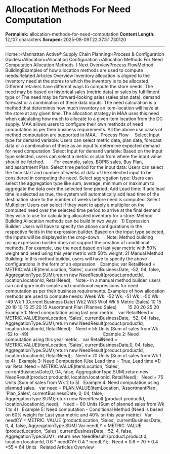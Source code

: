 # Allocation Methods For Need Computation

**Permalink:** allocation-methods-for-need-computation
**Content Length:** 12,107 characters
**Scraped:** 2025-08-09T22:37:51.730120

---

Home &rsaquo;&rsaquo;Manhattan Active® Supply Chain Planning&rsaquo;&rsaquo;Process &amp; Configuration Guides&rsaquo;&rsaquo;Allocation&rsaquo;&rsaquo;Allocation Configuration ››Allocation Methods For Need Computation Allocation Methods &nbsp;I&nbsp;Next OverviewProcess FlowMethod BuildingExamples of how allocation methods are used to compute needs:Related Articles Overview Inventory allocation is aligned to the inventory need at the stores to which the inventory is to be allocated. Different retailers have different ways to compute the store needs. The need may be based on historical sales (metric data) or sales by fulfillment type or The need may be forward-looking sales (sales plan data), demand forecast or a combination of these data inputs. The need calculation is a method that determines how much inventory an item-location will have at the store at any given time. The allocation strategy in MAA uses this need when calculating how much to allocate to a given item location from the DC supply. MAA allows users to configure their own methods of need computation as per their business requirements. All the above use cases of method computation are supported in MAA. &nbsp; Process Flow &nbsp; &nbsp; Select Input type for demand variable: Users can select metric data, plan data, forecast data or a combination of these as an input to determine expected demand for need computation. Select Input for demand variable: Based on the input type selected, users can select a metric or plan from where the input value should be fetched. &nbsp; &nbsp; &nbsp; &nbsp;For example, sales, BOPIS sales, Buy Plan, and&nbsp;assortment Plan. Select time period for the input data: Users can select the time start and number of weeks of data of the selected input to be considered in computing the need. Select aggregation type:&nbsp;Users can select the aggregation type like sum, average, minimum or maximum to aggregate the data over the selected time period. Add Lead time: If add lead time is selected as true, the system will automatically add lead time of the destination store to the number of weeks before need is computed. Select Multiplier: Users can select if they want to apply a multiplier on the computed need over the selected time period to arrive at the final demand they wish to use for calculating allocated inventory for a store. Method Building Allocation methods can be build in two ways: &nbsp; 1) Expression Builder: Users will have to specify the above configurations in the respective fields in the expression builder. Based on the input type selected, the inputs will be displayed in the drop-down. &nbsp; &nbsp; Note: Method building using expression builder does not support the creation of conditional methods. For example, use the need based on last year metric with 50% weight and need using this year metric with 50% weight. 2) Manual Method Building: In this method builder, users will have to specify the above configurations in the form of an expression. &nbsp; Example: var RetailNeed = METRIC.VALUE(itemLocation, &#39;Sales&#39;, currentBusinessDate, -52, 04, false, AggregationType.SUM);return new NeedResult(product.productId, location.locationId, RetailNeed); &nbsp; Note:- In a manual method builder, users can configure both simple and conditional expressions for need computation as per their business requirements. Examples of how allocation methods are used to compute needs: Week Wk: -52 Wk: -51 Wk : -50 Wk: -49 Wk 1 (Current Business Date) Wk2 Wk3 Wk4 Wk 5 Metric (Sales) 10 15 20 10 10 15 25 20 15 Assortment Plan (Planned Sales) &nbsp; &nbsp; &nbsp; &nbsp; 15 20 20 25 20 &nbsp; Example 1:&nbsp;Need computation using last year metric. &nbsp; var RetailNeed = METRIC.VALUE(itemLocation, &#39;Sales&#39;, currentBusinessDate, -52, 04, false, AggregationType.SUM);return new NeedResult(product.productId, location.locationId, RetailNeed); &nbsp; Need = 55 Units (Sum of sales from Wk -52 to -49) &nbsp; &nbsp; &nbsp; &nbsp; &nbsp; &nbsp; &nbsp; &nbsp; &nbsp; &nbsp; &nbsp; &nbsp; &nbsp; &nbsp; &nbsp; &nbsp; &nbsp; &nbsp; &nbsp; &nbsp; &nbsp; &nbsp; &nbsp; &nbsp; &nbsp; &nbsp; &nbsp; &nbsp; &nbsp;&nbsp; Example 2:&nbsp;Need computation using this year metric. &nbsp; var RetailNeed = METRIC.VALUE(itemLocation, &#39;Sales&#39;, currentBusinessDate,0, 04, false, AggregationType.SUM);return new NeedResult(product.productId, location.locationId, RetailNeed); &nbsp; Need = 70 Units (Sum of sales from Wk 1 to 4) &nbsp; Example 3:&nbsp;Need Computation (Use Lead time = True, Lead time =1) &nbsp; var RetailNeed = METRIC.VALUE(itemLocation, &#39;Sales&#39;, currentBusinessDate,0, 04, false, AggregationType.SUM);return new NeedResult(product.productId, location.locationId, RetailNeed); &nbsp; Need = 75 Units (Sum of sales from Wk 2 to 5) &nbsp; Example 4:&nbsp;Need computation using planned sales. &nbsp; var need = PLAN.VALUE(itemLocation, &#39;AssortmentPlan&#39;, &#39;Plan_Sales&#39;, currentBusinessDate, 0, 04, false, AggregationType.SUM);return new NeedResult (product.productId, location.locationId, need); &nbsp; Need = 80 Units (Sum of planned sales from Wk 1 to 4) &nbsp; Example 5: Need computation - Conditional Method (Need is based on 60% weight for Last year metric and 40%&nbsp;on this year metric) &nbsp; Var needCY = METRIC. VALUE (productLocation, &#39;Sales&#39;, currentBusinessDate, 0, 4, false, AggregationType.SUM) Var needLY&nbsp;= METRIC. VALUE (productLocation, &#39;Sales&#39;, currentBusinessDate, -52, 4, false, AggregationType.SUM) &nbsp; return new NeedResult (product.productId, location.locationId, 0.6 * needCY+ 0.4 * needLY); &nbsp; Need = 0.6 * 70 + 0.4 *55 = 64 Units &nbsp; Related Articles Overview &nbsp;